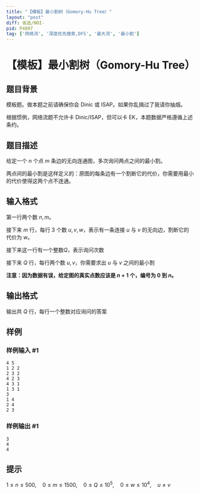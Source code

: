 ```yaml
---
title: "【模板】最小割树（Gomory-Hu Tree）"
layout: "post"
diff: 省选/NOI-
pid: P4897
tag: ['网络流', '深度优先搜索,DFS', '最大流', '最小割']
---
```

# 【模板】最小割树（Gomory-Hu Tree）
## 题目背景

模板题。做本题之前请确保你会 Dinic 或 ISAP。如果你乱搞过了我请你抽烟。

根据惯例，网络流题不允许卡 Dinic/ISAP，但可以卡 EK，本题数据严格遵循上述条约。
## 题目描述

给定一个 $n$ 个点 $m$ 条边的无向连通图，多次询问两点之间的最小割。

两点间的最小割是这样定义的：原图的每条边有一个割断它的代价，你需要用最小的代价使得这两个点不连通。
## 输入格式

第一行两个数 $n,m$。

接下来 $m$ 行，每行 $3$ 个数 $u,v,w$，表示有一条连接 $u$ 与 $v$ 的无向边，割断它的代价为 $w$。

接下来这一行有一个整数$Q$，表示询问次数

接下来 $Q$ 行，每行两个数 $u,v$，你需要求出 $u$ 与 $v$ 之间的最小割

**注意：因为数据有误，给定图的真实点数应该是 $n+1$ 个，编号为 $0$ 到 $n$。**
## 输出格式

输出共 $Q$ 行，每行一个整数对应询问的答案
## 样例

### 样例输入 #1
```
4 5
1 2 2
2 3 2
4 2 3
4 3 1
1 3 1
3
1 4
2 4
2 3
```
### 样例输出 #1
```
3
4
4
```
## 提示

$1\le n\leq 500,\quad 0\le m\leq 1500,\quad 0\le Q\leq 10^5,\quad 0\leq w\leq 10^4,\quad u\neq v$
